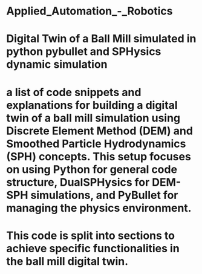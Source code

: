 # Applied_Automation_-_Robotics
# Digital Twin of a Ball Mill simulated in python pybullet and SPHysics dynamic simulation
# a list of code snippets and explanations for building a digital twin of a ball mill simulation using Discrete Element Method (DEM) and Smoothed Particle Hydrodynamics (SPH) concepts. This setup focuses on using Python for general code structure, DualSPHysics for DEM-SPH simulations, and PyBullet for managing the physics environment.

# This code is split into sections to achieve specific functionalities in the ball mill digital twin.
